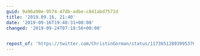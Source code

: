 ```yaml
---
guid: 9a96a90e-9574-47db-adbe-c841abd7571d
title: '2019.09.16, 21:40'
date: '2019-09-16T19:40:31+00:00'
changed: '2019-09-24T07:18:56+00:00'


repost_of: 'https://twitter.com/ChristinGorman/status/1173651289399537665?s=20'
---
```


